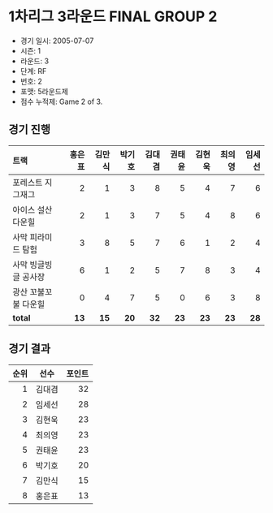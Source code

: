 # 1차리그 3라운드 FINAL GROUP 2

- 경기 일시: 2005-07-07
- 시즌: 1
- 라운드: 3
- 단계: RF
- 번호: 2
- 포맷: 5라운드제
- 점수 누적제: Game 2 of 3.





## 경기 진행

| 트랙 | 홍은표 | 김만식 | 박기호 | 김대겸 | 권태윤 | 김현욱 | 최의영 | 임세선 |
|:---|---:|---:|---:|---:|---:|---:|---:|---:|
| 포레스트 지그재그 | 2 | 1 | 3 | 8 | 5 | 4 | 7 | 6 |
| 아이스 설산 다운힐 | 2 | 1 | 3 | 7 | 5 | 4 | 8 | 6 |
| 사막 피라미드 탐험 | 3 | 8 | 5 | 7 | 6 | 1 | 2 | 4 |
| 사막 빙글빙글 공사장 | 6 | 1 | 2 | 5 | 7 | 8 | 3 | 4 |
| 광산 꼬불꼬불 다운힐 | 0 | 4 | 7 | 5 | 0 | 6 | 3 | 8 |
| __total__ | __13__ | __15__ | __20__ | __32__ | __23__ | __23__ | __23__ | __28__ |




## 경기 결과

| 순위 | 선수 | 포인트 |
|---:|:---:|---:|
| 1 | 김대겸 | 32 |
| 2 | 임세선 | 28 |
| 3 | 김현욱 | 23 |
| 4 | 최의영 | 23 |
| 5 | 권태윤 | 23 |
| 6 | 박기호 | 20 |
| 7 | 김만식 | 15 |
| 8 | 홍은표 | 13 |

